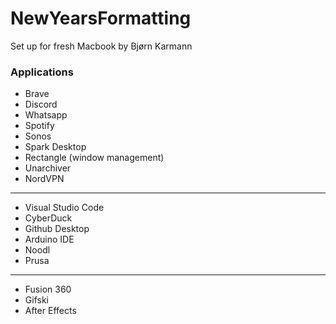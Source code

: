 # NewYearsFormatting
Set up for fresh Macbook by Bjørn Karmann

### Applications
- Brave
- Discord
- Whatsapp
- Spotify
- Sonos
- Spark Desktop
- Rectangle (window management)
- Unarchiver
- NordVPN
---
- Visual Studio Code
- CyberDuck
- Github Desktop
- Arduino IDE
- Noodl
- Prusa
---
- Fusion 360
- Gifski
- After Effects
